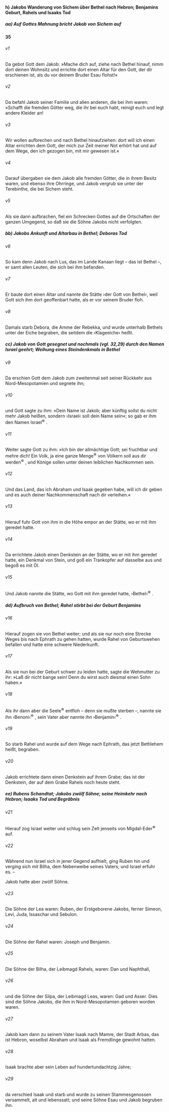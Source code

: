 #### h) Jakobs Wanderung von Sichem über Bethel nach Hebron; Benjamins Geburt, Rahels und Isaaks Tod

##### aa) Auf Gottes Mahnung bricht Jakob von Sichem auf

__35__

###### v1
Da gebot Gott dem Jakob: »Mache dich auf, ziehe nach Bethel hinauf, nimm dort deinen Wohnsitz und errichte dort einen Altar für den Gott, der dir erschienen ist, als du vor deinem Bruder Esau flohst!«

###### v2
Da befahl Jakob seiner Familie und allen anderen, die bei ihm waren: »Schafft die fremden Götter weg, die ihr bei euch habt, reinigt euch und legt andere Kleider an!

###### v3
Wir wollen aufbrechen und nach Bethel hinaufziehen: dort will ich einen Altar errichten dem Gott, der mich zur Zeit meiner Not erhört hat und auf dem Wege, den ich gezogen bin, mit mir gewesen ist.«

###### v4
Darauf übergaben sie dem Jakob alle fremden Götter, die in ihrem Besitz waren, und ebenso ihre Ohrringe, und Jakob vergrub sie unter der Terebinthe, die bei Sichem steht.

###### v5
Als sie dann aufbrachen, fiel ein Schrecken Gottes auf die Ortschaften der ganzen Umgegend, so daß sie die Söhne Jakobs nicht verfolgten.

##### bb) Jakobs Ankunft und Altarbau in Bethel; Deboras Tod


###### v6
So kam denn Jakob nach Lus, das im Lande Kanaan liegt – das ist Bethel –, er samt allen Leuten, die sich bei ihm befanden.

###### v7
Er baute dort einen Altar und nannte die Stätte ›der Gott von Bethel‹, weil Gott sich ihm dort geoffenbart hatte, als er vor seinem Bruder floh.

###### v8
Damals starb Debora, die Amme der Rebekka, und wurde unterhalb Bethels unter der Eiche begraben, die seitdem die ›Klageeiche‹ heißt.

##### cc) Jakob von Gott gesegnet und nochmals (vgl. 32,29) durch den Namen Israel geehrt; Weihung eines Steindenkmals in Bethel


###### v9
Da erschien Gott dem Jakob zum zweitenmal seit seiner Rückkehr aus Nord-Mesopotamien und segnete ihn;

###### v10
und Gott sagte zu ihm: »Dein Name ist Jakob; aber künftig sollst du nicht mehr Jakob heißen, sondern ›Israel‹ soll dein Name sein«; so gab er ihm den Namen Israel<sup title="32,29">&#x2732;</sup>
.

###### v11
Weiter sagte Gott zu ihm: »Ich bin der allmächtige Gott; sei fruchtbar und mehre dich! Ein Volk, ja eine ganze Menge<sup title="oder: Schar, Gemeinde">&#x2732;</sup>
 von Völkern soll aus dir werden<sup title="oder: von dir stammen">&#x2732;</sup>
, und Könige sollen unter deinen leiblichen Nachkommen sein.

###### v12
Und das Land, das ich Abraham und Isaak gegeben habe, will ich dir geben und es auch deiner Nachkommenschaft nach dir verleihen.«

###### v13
Hierauf fuhr Gott von ihm in die Höhe empor an der Stätte, wo er mit ihm geredet hatte.

###### v14
Da errichtete Jakob einen Denkstein an der Stätte, wo er mit ihm geredet hatte, ein Denkmal von Stein, und goß ein Trankopfer auf dasselbe aus und begoß es mit Öl.

###### v15
Und Jakob nannte die Stätte, wo Gott mit ihm geredet hatte, ›Bethel‹<sup title="d.h. Haus Gottes">&#x2732;</sup>
.

##### dd) Aufbruch von Bethel; Rahel stirbt bei der Geburt Benjamins


###### v16
Hierauf zogen sie von Bethel weiter; und als sie nur noch eine Strecke Weges bis nach Ephrath zu gehen hatten, wurde Rahel von Geburtswehen befallen und hatte eine schwere Niederkunft.

###### v17
Als sie nun bei der Geburt schwer zu leiden hatte, sagte die Wehmutter zu ihr: »Laß dir nicht bange sein! Denn du wirst auch diesmal einen Sohn haben.«

###### v18
Als ihr dann aber die Seele<sup title="= das Leben">&#x2732;</sup>
 entfloh – denn sie mußte sterben –, nannte sie ihn ›Benoni‹<sup title="d.h. mein Schmerzenskind oder: Unglückssohn">&#x2732;</sup>
, sein Vater aber nannte ihn ›Benjamin‹<sup title="d.h. Glückssohn">&#x2732;</sup>
.

###### v19
So starb Rahel und wurde auf dem Wege nach Ephrath, das jetzt Bethlehem heißt, begraben.

###### v20
Jakob errichtete dann einen Denkstein auf ihrem Grabe; das ist der Denkstein, der auf dem Grabe Rahels noch heute steht.

##### ee) Rubens Schandtat; Jakobs zwölf Söhne; seine Heimkehr nach Hebron; Isaaks Tod und Begräbnis


###### v21
Hierauf zog Israel weiter und schlug sein Zelt jenseits von Migdal-Eder<sup title="d.h. Herdenturm">&#x2732;</sup>
 auf.

###### v22
Während nun Israel sich in jener Gegend aufhielt, ging Ruben hin und verging sich mit Bilha, dem Nebenweibe seines Vaters; und Israel erfuhr es. –

Jakob hatte aber zwölf Söhne.

###### v23
Die Söhne der Lea waren: Ruben, der Erstgeborene Jakobs, ferner Simeon, Levi, Juda, Issaschar und Sebulon.

###### v24
Die Söhne der Rahel waren: Joseph und Benjamin.

###### v25
Die Söhne der Bilha, der Leibmagd Rahels, waren: Dan und Naphthali,

###### v26
und die Söhne der Silpa, der Leibmagd Leas, waren: Gad und Asser. Dies sind die Söhne Jakobs, die ihm in Nord-Mesopotamien geboren worden waren.


###### v27
Jakob kam dann zu seinem Vater Isaak nach Mamre, der Stadt Arbas, das ist Hebron, woselbst Abraham und Isaak als Fremdlinge gewohnt hatten.

###### v28
Isaak brachte aber sein Leben auf hundertundachtzig Jahre;

###### v29
da verschied Isaak und starb und wurde zu seinen Stammesgenossen versammelt, alt und lebenssatt; und seine Söhne Esau und Jakob begruben ihn.